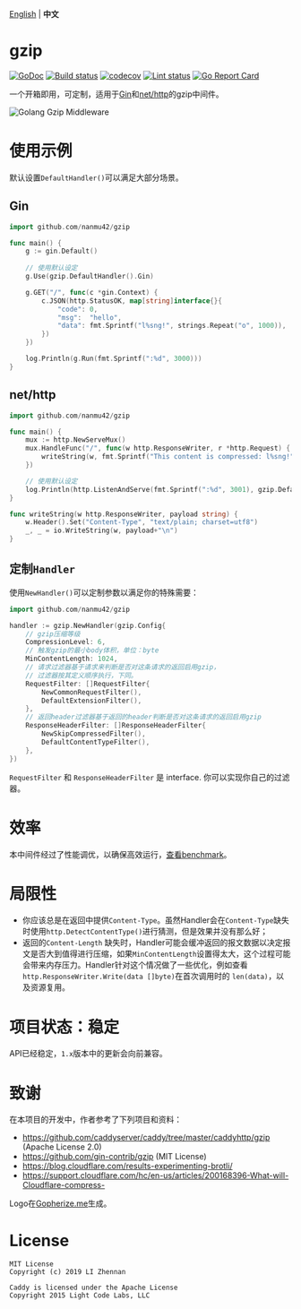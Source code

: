 [English](https://github.com/nanmu42/gzip/blob/master/README.md) | **中文**

# gzip

[![GoDoc](https://godoc.org/github.com/nanmu42/gzip?status.svg)](https://godoc.org/github.com/nanmu42/gzip)
[![Build status](https://github.com/nanmu42/gzip/workflows/build/badge.svg)](https://github.com/nanmu42/gzip/actions)
[![codecov](https://codecov.io/gh/nanmu42/gzip/branch/master/graph/badge.svg)](https://codecov.io/gh/nanmu42/gzip)
[![Lint status](https://github.com/nanmu42/gzip/workflows/golangci-lint/badge.svg)](https://github.com/nanmu42/gzip/actions)
[![Go Report Card](https://goreportcard.com/badge/github.com/nanmu42/gzip)](https://goreportcard.com/report/github.com/nanmu42/gzip)

一个开箱即用，可定制，适用于[Gin](https://github.com/gin-gonic/gin)和[net/http](https://golang.org/pkg/net/http/)的gzip中间件。

![Golang Gzip Middleware](https://repository-images.githubusercontent.com/226004454/598f2e80-87a9-11ea-8c80-ecfc0e85fef5)

# 使用示例

默认设置`DefaultHandler()`可以满足大部分场景。

## Gin

```go
import github.com/nanmu42/gzip

func main() {
	g := gin.Default()
	
    // 使用默认设定
	g.Use(gzip.DefaultHandler().Gin)

	g.GET("/", func(c *gin.Context) {
		c.JSON(http.StatusOK, map[string]interface{}{
			"code": 0,
			"msg":  "hello",
			"data": fmt.Sprintf("l%sng!", strings.Repeat("o", 1000)),
		})
	})

	log.Println(g.Run(fmt.Sprintf(":%d", 3000)))
}
```

## net/http

```go
import github.com/nanmu42/gzip

func main() {
	mux := http.NewServeMux()
	mux.HandleFunc("/", func(w http.ResponseWriter, r *http.Request) {
		writeString(w, fmt.Sprintf("This content is compressed: l%sng!", strings.Repeat("o", 1000)))
	})

    // 使用默认设定
	log.Println(http.ListenAndServe(fmt.Sprintf(":%d", 3001), gzip.DefaultHandler().WrapHandler(mux)))
}

func writeString(w http.ResponseWriter, payload string) {
	w.Header().Set("Content-Type", "text/plain; charset=utf8")
	_, _ = io.WriteString(w, payload+"\n")
}
```

## 定制`Handler`

使用`NewHandler()`可以定制参数以满足你的特殊需要：

```go
import github.com/nanmu42/gzip

handler := gzip.NewHandler(gzip.Config{
    // gzip压缩等级
	CompressionLevel: 6,
    // 触发gzip的最小body体积，单位：byte
	MinContentLength: 1024,
    // 请求过滤器基于请求来判断是否对这条请求的返回启用gzip，
    // 过滤器按其定义顺序执行，下同。
	RequestFilter: []RequestFilter{
	    NewCommonRequestFilter(),
	    DefaultExtensionFilter(),
	},
    // 返回header过滤器基于返回的header判断是否对这条请求的返回启用gzip
	ResponseHeaderFilter: []ResponseHeaderFilter{
		NewSkipCompressedFilter(),
		DefaultContentTypeFilter(),
	},
})
```

`RequestFilter` 和 `ResponseHeaderFilter` 是 interface.
你可以实现你自己的过滤器。

# 效率

本中间件经过了性能调优，以确保高效运行，[查看benchmark](https://github.com/nanmu42/gzip/blob/master/docs/benchmarks.md)。

# 局限性

* 你应该总是在返回中提供`Content-Type`。虽然Handler会在`Content-Type`缺失时使用`http.DetectContentType()`进行猜测，但是效果并没有那么好；
* 返回的`Content-Length` 缺失时，Handler可能会缓冲返回的报文数据以决定报文是否大到值得进行压缩，如果`MinContentLength`设置得太大，这个过程可能会带来内存压力。Handler针对这个情况做了一些优化，例如查看`http.ResponseWriter.Write(data []byte)`在首次调用时的 `len(data)`，以及资源复用。

# 项目状态：稳定

API已经稳定，`1.x`版本中的更新会向前兼容。

# 致谢

在本项目的开发中，作者参考了下列项目和资料：

* https://github.com/caddyserver/caddy/tree/master/caddyhttp/gzip (Apache License 2.0)
* https://github.com/gin-contrib/gzip (MIT License)
* https://blog.cloudflare.com/results-experimenting-brotli/
* https://support.cloudflare.com/hc/en-us/articles/200168396-What-will-Cloudflare-compress-

Logo在[Gopherize.me](https://gopherize.me/)生成。

# License

```
MIT License
Copyright (c) 2019 LI Zhennan

Caddy is licensed under the Apache License
Copyright 2015 Light Code Labs, LLC
```